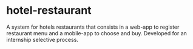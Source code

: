 # hotel-restaurant
A system for hotels restaurants that consists in a web-app to register restaurant menu and a mobile-app to choose and buy. Developed for an internship selective process.
